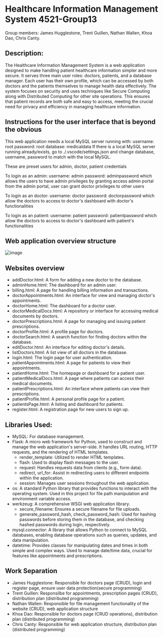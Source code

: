 # Healthcare Information Management System 4521-Group13
Group members: James Hugglestone, Trent Guillen, Nathan Wallen, Khoa Dao, Chris Canty.

## Description: 
The Healthcare Information Management System is a web application designed to make handling patient healthcare information simpler and more secure. It serves three main user roles: doctors, patients, and a database manager. Each user has their own profile, which can be accessed by both doctors and the patients themselves to manage health data effectively. The system focuses on security and uses techniques like Secure Computing along with Distributed Computing for other site operations. This ensures that patient records are both safe and easy to access, meeting the crucial need for privacy and efficiency in managing healthcare information.

## Instructions for the user interface that is beyond the obvious
This web application needs a local MySQL server running with:
username: root
password: root
database: medicaldata
If there is a local MySQL server running already/exists, go to ./.vscode/settings.json and change
database, username, password to match with the local MySQL.

These are preset users for admin, doctor, patient credentials

To login as an admin:
username: admin
password: adminpassword
which allows the users to have admin privileges by granting access admin portal
from the admin portal, user can grant doctor privileges to other users

To login as an doctor:
username: doctor
password: doctorpassword
which allow the doctors to access to doctor's dashboard with doctor's functionalities

To login as an patient:
username: patient
password: patientpassword
which allow the doctors to access to doctor's dashboard with patient's functionalities


## Web application overview structure
![image](https://github.com/KhoaDao03/4521-Group13/assets/129322478/695ff1e6-b95a-471a-a3c9-178a568fc805)

## Websites overview
- addDoctor.html: A form for adding a new doctor to the database.
- adminHome.html: The dashboard for an admin user.
- billing.html: A page for handling billing information and transactions.
- doctorAppointments.html: An interface for view and managing doctor's appointments.
- doctorHome.html: The dashboard for a doctor user.
- doctorMedicalDocs.html: A repository or interface for accessing medical documents by doctors.
- doctorPrescriptions.html: A page for managing and issuing patient prescriptions.
- doctorProfile.html: A profile page for doctors.
- doctorSearch.html: A search function for finding doctors within the database.
- editDoctor.html: An interface for editing doctor's details.
- listDoctors.html: A list view of all doctors in the database.
- login.html: The login page for user authentication.
- patientAppointments.html: A page for patients to view their appointments.
- patientHome.html: The homepage or dashboard for a patient user.
- patientMedicalDocs.html: A page where patients can access their medical documents.
- patientPrescriptions.html: An interface where patients can view their prescriptions.
- patientProfile.html: A personal profile page for a patient.
- patientsPage.html: A listing and dashboard for patients.
- register.html: A registration page for new users to sign up.



## Libraries Used:
- MySQL: For database management.
- Flask: A micro web framework for Python, used to construct and manage the web application's server-side. It handles URL routing, HTTP requests, and the rendering of HTML templates.
    + render_template: Utilized to render HTML templates.
    + flash: Used to display flash messages to the user.
    + request: Handles requests data from clients (e.g., form data).
    + redirect, url_for: Assist in redirecting users to different endpoints within the application.
    + session: Manages user sessions throughout the web application.
- os: A standard Python library that provides functions to interact with the operating system. Used in this project for file path manipulation and environment variable access.
- werkzeug: A comprehensive WSGI web application library.
    + secure_filename: Ensures a secure filename for file uploads.
    + generate_password_hash, check_password_hash: Used for hashing passwords before storing them in the database, and checking hashed passwords during login, respectively.
- mysql.connector: A library that allows Python to connect to MySQL databases, enabling database operations such as queries, updates, and data manipulation.
- datetime: Provides classes for manipulating dates and times in both simple and complex ways. Used to manage date/time data, crucial for features like appointments and prescriptions.



## Work Separation
- James Hugglestone: Responsible for doctors page (CRUD), login and register page, ensure user data protection(secure programming) 
- Trent Guillen: Responsilbe for appointments, prescription pages (CRUD), distribution plan (distributed programming)
- Nathan Wallen: Responsible for file management functionality of the website (CRUD), web application structure
- Khoa Dao: Responsible for doctors page (CRUD operations), distribution plan (distributed programming)
- Chris Canty: Responsible for web application structure, distribution plan (distributed programming)